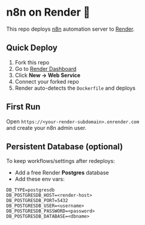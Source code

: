 # n8n on Render 🚀

This repo deploys [n8n](https://n8n.io) automation server to [Render](https://render.com).

## Quick Deploy

1. Fork this repo
2. Go to [Render Dashboard](https://dashboard.render.com/)
3. Click **New → Web Service**
4. Connect your forked repo
5. Render auto-detects the `Dockerfile` and deploys

## First Run

Open `https://<your-render-subdomain>.onrender.com`  
and create your n8n admin user.

## Persistent Database (optional)

To keep workflows/settings after redeploys:
- Add a free Render **Postgres** database
- Add these env vars:

```
DB_TYPE=postgresdb
DB_POSTGRESDB_HOST=<render-host>
DB_POSTGRESDB_PORT=5432
DB_POSTGRESDB_USER=<username>
DB_POSTGRESDB_PASSWORD=<password>
DB_POSTGRESDB_DATABASE=<dbname>
```
